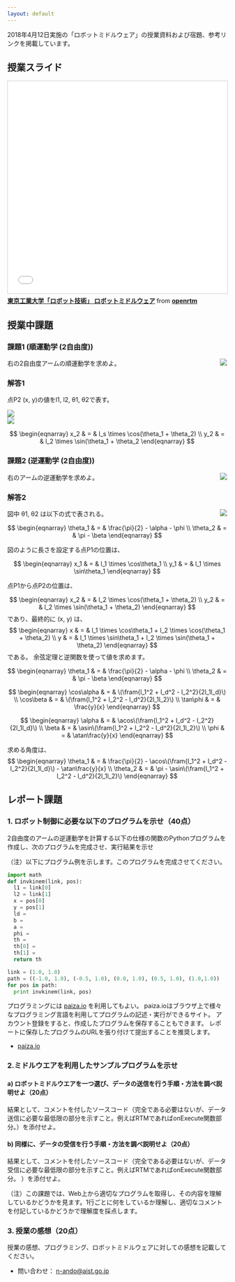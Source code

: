 ```yaml
---
layout: default
---
```


2018年4月12日実施の「ロボットミドルウェア」の授業資料および宿題、参考リンクを掲載しています。

## 授業スライド

<iframe src="//www.slideshare.net/slideshow/embed_code/key/gGqN886eS5iRzg" width="595" height="485" frameborder="0" marginwidth="0" marginheight="0" scrolling="no" style="border:1px solid #CCC; border-width:1px; margin-bottom:5px; max-width: 100%;" allowfullscreen> </iframe> <div style="margin-bottom:5px"> <strong> <a href="//www.slideshare.net/openrtm/ss-93470488" title="東京工業大学「ロボット技術」 ロボットミドルウェア" target="_blank">東京工業大学「ロボット技術」 ロボットミドルウェア</a> </strong> from <strong><a href="https://www.slideshare.net/openrtm" target="_blank">openrtm</a></strong> </div>

## 授業中課題

### 課題1 (順運動学 (2自由度))
<img src="https://github.com/n-ando/titech_robotics2018/raw/master/figs/q0_fig1.png" align="right">

右の2自由度アームの順運動学を求めよ。


### 解答1

点P2 (x, y)の値をl1, l2, θ1, θ2で表す。

<img src="https://latex.codecogs.com/gif.latex?x_2&space;&&space;=&space;&&space;l_2&space;\cos(\theta_1&space;&plus;&space;\theta_2)">
<br>
<img src="https://latex.codecogs.com/gif.latex?x_2&space;&&space;=&space;&&space;l_2&space;\sin(\theta_1&space;&plus;&space;\theta_2)">

$$
\begin{eqnarray}
x_2 & = & l_s \times \cos(\theta_1 + \theta_2) \\
y_2 & = & l_2 \times \sin(\theta_1 + \theta_2
\end{eqnarray}
$$



### 課題2 (逆運動学 (2自由度))
<img src="https://github.com/n-ando/titech_robotics2018/raw/master/figs/q0_fig2.png" align="right">

右のアームの逆運動学を求めよ。

### 解答2

<img src="https://github.com/n-ando/titech_robotics2018/raw/master/figs/q0_fig3.png" align="right">

図中 θ1, θ2 は以下の式で表される。

$$
\begin{eqnarray}
\theta_1 & = & \frac{\pi}{2} - \alpha - \phi \\
\theta_2 & = & \pi - \beta
\end{eqnarray}
$$

図のように長さを設定する点P1の位置は、

$$
\begin{eqnarray}
x_1 & = & l_1 \times \cos\theta_1 \\
y_1 & = & l_1 \times \sin\theta_1
\end{eqnarray}
$$

点P1から点P2の位置は、

$$
\begin{eqnarray}
x_2 & = & l_2 \times \cos(\theta_1 + \theta_2) \\
y_2 & = & l_2 \times \sin(\theta_1 + \theta_2)
\end{eqnarray}
$$
であり、最終的に (x, y) は、
$$
\begin{eqnarray}
x & = & l_1 \times \cos\theta_1 + l_2 \times \cos(\theta_1 + \theta_2) \\
y & = & l_1 \times \sin\theta_1 + l_2 \times \sin(\theta_1 + \theta_2)
\end{eqnarray}
$$
である。
余弦定理と逆関数を使って値を求めます。

$$
\begin{eqnarray}
\theta_1 & = & \frac{\pi}{2} - \alpha - \phi \\
\theta_2 & = & \pi - \beta
\end{eqnarray}
$$

$$
\begin{eqnarray}
\cos\alpha & = & \(\fram{l_1^2 + l_d^2 - l_2^2}{2l_1l_d}\) \\
\cos\beta  & = & \(\fram{l_1^2 + l_2^2 - l_d^2}{2l_1l_2}\) \\
\tan\phi   & = & \frac{y}{x}
\end{eqnarray}
$$

$$
\begin{eqnarray}
\alpha & = & \acos\(\fram{l_1^2 + l_d^2 - l_2^2}{2l_1l_d}\) \\
\beta  & = & \asin\(\fram{l_1^2 + l_2^2 - l_d^2}{2l_1l_2}\) \\
\phi   & = & \atan\frac{y}{x}
\end{eqnarray}
$$

求める角度は、
$$
\begin{eqnarray}
\theta_1 & = & \frac{\pi}{2} - \acos\(\fram{l_1^2 + l_d^2 - l_2^2}{2l_1l_d}\) - \atan\frac{y}{x} \\
\theta_2 & = & \pi - \asin\(\fram{l_1^2 + l_2^2 - l_d^2}{2l_1l_2}\)
\end{eqnarray}
$$





## レポート課題

### 1. ロボット制御に必要な以下のプログラムを示せ（40点）
2自由度のアームの逆運動学を計算する以下の仕様の関数のPythonプログラムを作成し、次のプログラムを完成させ、実行結果を示せ　

（注）以下にプログラム例を示します。このプログラムを完成させてください。

```python
import math
def invkinem(link, pos):
  l1 = link[0]
  l2 = link[1]
  x = pos[0]
  y = pos[1]
  ld = 
  b = 
  a = 
  phi = 
  th = 
  th[0] = 
  th[1] = 
  return th

link = (1.0, 1.0)
path = ((-1.0, 1.0), (-0.5, 1.0), (0.0, 1.0), (0.5, 1.0), (1.0,1.0))
for pos in path:
  print invkinem(link, pos)
```

プログラミングには [paiza.io](https://paiza.io/ja/) を利用してもよい。
paiza.ioはブラウザ上で様々なプログラミング言語を利用してプログラムの記述・実行ができるサイト。
アカウント登録をすると、作成したプログラムを保存することもできます。
レポートに保存したプログラムのURLを張り付けて提出することを推奨します。

* [paiza.io](https://paiza.io/ja/) 


### 2.ミドルウエアを利用したサンプルプログラムを示せ
#### a) ロボットミドルウエアを一つ選び、データの送信を行う手順・方法を調べ説明せよ（20点）
結果として、コメントを付したソースコード（完全である必要はないが、データ送信に必要な最低限の部分を示すこと。例えばRTMであればonExecute関数部分。）を添付せよ。

#### b) 同様に、データの受信を行う手順・方法を調べ説明せよ（20点）
結果として、コメントを付したソースコード（完全である必要はないが、データ受信に必要な最低限の部分を示すこと。例えばRTMであればonExecute関数部分。 ）を添付せよ。

（注）この課題では、Web上から適切なプログラムを取得し、その内容を理解しているかどうかを見ます。1行ごとに何をしているか理解し、適切なコメントを付記しているかどうかで理解度を採点します。

### 3. 授業の感想（20点）
授業の感想、プログラミング、ロボットミドルウェアに対しての感想を記載してください。


- 問い合わせ： n-ando@aist.go.jp

